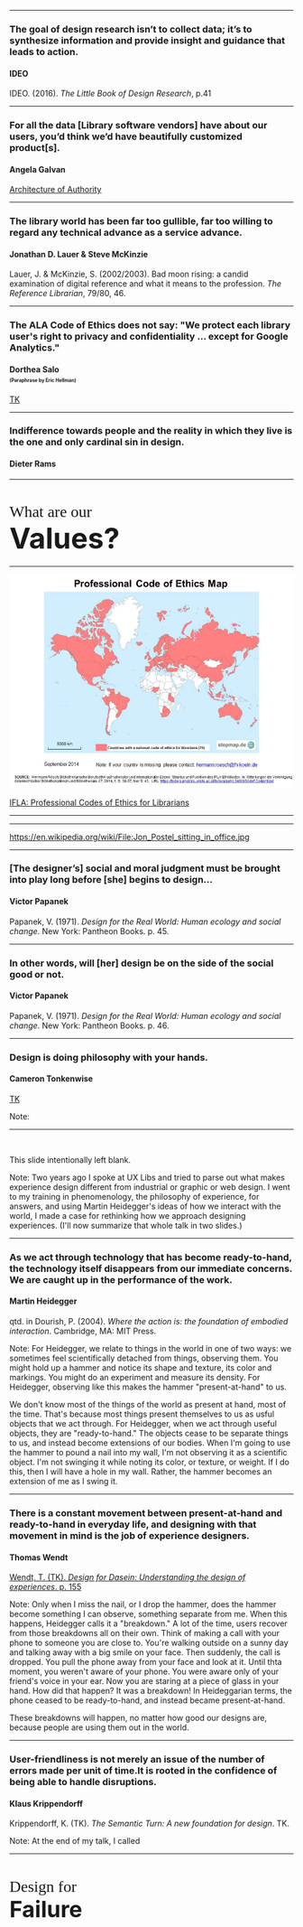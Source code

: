 -----

<!-- .slide: data-background-image="img/ideo.jpg" -->

### The goal of design research isn’t to collect data; it’s to synthesize information and provide insight and guidance that leads to action.

#### IDEO

IDEO. (2016). *The Little Book of Design Research*, p.41

-----

<!-- .slide: data-background-image="img/galvan.jpg" -->

### For all the data [Library software vendors] have about our users, you’d think we’d have beautifully customized product[s].

#### Angela Galvan

[Architecture of Authority](https://asgalvan.com/2016/12/05/architecture-of-authority/)

-----

### The library world has been far too gullible, far too willing to regard any technical advance as a service advance.

#### Jonathan D. Lauer & Steve McKinzie

Lauer, J. & McKinzie, S. (2002/2003). Bad moon rising: a candid examination of digital reference and what it means to the profession. *The Reference Librarian*, 79/80, 46.

-----

<!-- .slide: data-background-image="img/salo.jpg" -->

### The ALA Code of Ethics does not say: "We protect each library user's right to privacy and confidentiality ... except for Google Analytics."

#### Dorthea Salo <br /><span style="font-size: .6em;">(Paraphrase by Eric Hellman)</span>

[TK](https://www.youtube.com/watch?v=ZmRfyg3-YDc)

-----

<!-- .slide: data-background-image="img/rams.jpg" -->

### Indifference towards people and the reality in which they live is the one and only cardinal sin in design.

#### Dieter Rams

-----
# <span style="font-family:Raleway;font-weight:100;">What are our</span><br /><span class="blue" style="font-size:1.8em;">Values?</span>

-----

![Map of countries with libraries ethics statements](img/ethicsmap.jpg)

[IFLA: Professional Codes of Ethics for Librarians](https://www.ifla.org/faife/professional-codes-of-ethics-for-librarians#nationalcodes)

-----



-----

<!-- .slide: data-background-image="img/postel.jpg" -->

https://en.wikipedia.org/wiki/File:Jon_Postel_sitting_in_office.jpg

-----

<!-- .slide: data-background-image="img/papanek.jpg" -->

### [The designer’s] social and moral judgment must be brought into play long before [she] begins to design...

#### Victor Papanek

Papanek, V. (1971). *Design for the Real World: Human ecology and social change*. New York: Pantheon Books. p. 45.

-----

<!-- .slide: data-background-image="img/papanek.jpg" -->

### In other words, will [her] design be on the side of the social good or not.

#### Victor Papanek

Papanek, V. (1971). *Design for the Real World: Human ecology and social change*. New York: Pantheon Books. p. 46.

-----

<!-- .slide: data-background-image="img/montero.jpg" -->

### Design is doing philosophy with your hands.

#### Cameron Tonkenwise

[TK](TK)

Note:

-----

&nbsp;

This slide intentionally left blank.

Note:
Two years ago I spoke at UX Libs and tried to parse out what makes experience design different from industrial or graphic or web design.  I went to my training in phenomenology, the philosophy of experience, for answers, and using Martin Heidegger's ideas of how we interact with the world, I made a case for rethinking how we approach designing experiences. (I'll now summarize that whole talk in two slides.)

-----

<!-- .slide: data-background-image="img/heidegger.jpg" -->

### As we act through technology that has become ready-to-hand, the technology itself disappears from our immediate concerns. We are caught up in the performance of the work.

#### Martin Heidegger

qtd. in Dourish, P. (2004). *Where the action is: the foundation of embodied interaction*. Cambridge, MA: MIT Press.

Note:
For Heidegger, we relate to things in the world in one of two ways: we sometimes feel scientifically detached from things, observing them. You might hold up a hammer and notice its shape and texture, its color and markings. You might do an experiment and measure its density. For Heidegger, observing like this makes the hammer "present-at-hand" to us.

We don't know most of the things of the world as present at hand, most of the time. That's because most things present themselves to us as usful objects that we act through. For Heidegger, when we act through useful objects, they are "ready-to-hand." The objects cease to be separate things to us, and instead become extensions of our bodies. When I'm going to use the hammer to pound a nail into my wall, I'm not observing it as a scientific object. I'm not swinging it while noting its color, or texture, or weight. If I do this, then I will have a hole in my wall. Rather, the hammer becomes an extension of me as I swing it.

-----

### There is a constant movement between present-at-hand and ready-to-hand in everyday life, and designing with that movement in mind is the job of experience designers.

#### Thomas Wendt

[Wendt, T. (TK). *Design for Dasein: Understanding the design of experiences*. p. 155](http://www.designfordasein.com/)

Note:
Only when I miss the nail, or I drop the hammer, does the hammer become something I can observe, something separate from me. When this happens, Heidegger calls it a "breakdown." A lot of the time, users recover from those breakdowns all on their own. Think of making a call with your phone to someone you are close to. You're walking outside on a sunny day and talking away with a big smile on your face. Then suddenly, the call is dropped. You pull the phone away from your face and look at it. Until thta moment, you weren't aware of your phone. You were aware only of your friend's voice in your ear. Now you are staring at a piece of glass in your hand. How did that happen? It was a breakdown! In Heideggarian terms, the phone ceased to be ready-to-hand, and instead became present-at-hand.

These breakdowns will happen, no matter how good our designs are, because people are using them out in the world.

-----

### User-friendliness is not merely an issue of the number of errors made per unit of time.It is rooted in the confidence of being able to handle disruptions.

#### Klaus Krippendorff

Krippendorff, K. (TK). *The Semantic Turn: A new foundation for design*. TK.

Note:
At the end of my talk, I called 

----

# <span style="display:inline;font-family:Raleway;font-weight:100;">Design for</span><br /><span class="blue" style="font-size: 1.4em;">Failure</span>


